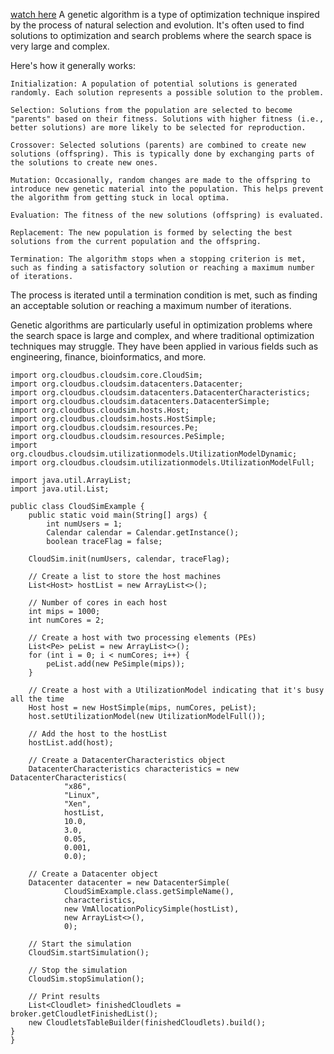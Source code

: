 [watch here](https://www.youtube.com/watch?v=-kpcAa-qKwY)
A genetic algorithm is a type of optimization technique inspired by the process of natural selection and evolution. It's often used to find solutions to optimization and search problems where the search space is very large and complex.

Here's how it generally works:

    Initialization: A population of potential solutions is generated randomly. Each solution represents a possible solution to the problem.

    Selection: Solutions from the population are selected to become "parents" based on their fitness. Solutions with higher fitness (i.e., better solutions) are more likely to be selected for reproduction.

    Crossover: Selected solutions (parents) are combined to create new solutions (offspring). This is typically done by exchanging parts of the solutions to create new ones.

    Mutation: Occasionally, random changes are made to the offspring to introduce new genetic material into the population. This helps prevent the algorithm from getting stuck in local optima.

    Evaluation: The fitness of the new solutions (offspring) is evaluated.

    Replacement: The new population is formed by selecting the best solutions from the current population and the offspring.

    Termination: The algorithm stops when a stopping criterion is met, such as finding a satisfactory solution or reaching a maximum number of iterations.

The process is iterated until a termination condition is met, such as finding an acceptable solution or reaching a maximum number of iterations.

Genetic algorithms are particularly useful in optimization problems where the search space is large and complex, and where traditional optimization techniques may struggle. They have been applied in various fields such as engineering, finance, bioinformatics, and more.

    import org.cloudbus.cloudsim.core.CloudSim;
    import org.cloudbus.cloudsim.datacenters.Datacenter;
    import org.cloudbus.cloudsim.datacenters.DatacenterCharacteristics;
    import org.cloudbus.cloudsim.datacenters.DatacenterSimple;
    import org.cloudbus.cloudsim.hosts.Host;
    import org.cloudbus.cloudsim.hosts.HostSimple;
    import org.cloudbus.cloudsim.resources.Pe;
    import org.cloudbus.cloudsim.resources.PeSimple;
    import org.cloudbus.cloudsim.utilizationmodels.UtilizationModelDynamic;
    import org.cloudbus.cloudsim.utilizationmodels.UtilizationModelFull;
    
    import java.util.ArrayList;
    import java.util.List;
    
    public class CloudSimExample {
        public static void main(String[] args) {
            int numUsers = 1;
            Calendar calendar = Calendar.getInstance();
            boolean traceFlag = false;

        CloudSim.init(numUsers, calendar, traceFlag);

        // Create a list to store the host machines
        List<Host> hostList = new ArrayList<>();

        // Number of cores in each host
        int mips = 1000;
        int numCores = 2;

        // Create a host with two processing elements (PEs)
        List<Pe> peList = new ArrayList<>();
        for (int i = 0; i < numCores; i++) {
            peList.add(new PeSimple(mips));
        }

        // Create a host with a UtilizationModel indicating that it's busy all the time
        Host host = new HostSimple(mips, numCores, peList);
        host.setUtilizationModel(new UtilizationModelFull());

        // Add the host to the hostList
        hostList.add(host);

        // Create a DatacenterCharacteristics object
        DatacenterCharacteristics characteristics = new DatacenterCharacteristics(
                "x86",
                "Linux",
                "Xen",
                hostList,
                10.0,
                3.0,
                0.05,
                0.001,
                0.0);

        // Create a Datacenter object
        Datacenter datacenter = new DatacenterSimple(
                CloudSimExample.class.getSimpleName(),
                characteristics,
                new VmAllocationPolicySimple(hostList),
                new ArrayList<>(),
                0);

        // Start the simulation
        CloudSim.startSimulation();

        // Stop the simulation
        CloudSim.stopSimulation();

        // Print results
        List<Cloudlet> finishedCloudlets = broker.getCloudletFinishedList();
        new CloudletsTableBuilder(finishedCloudlets).build();
    }
    }

